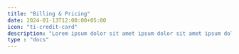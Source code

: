 ```yaml
---
title: "Billing & Pricing"
date: 2024-01-13T12:00:00+05:00
icon: "ti-credit-card"
description: "Lorem ipsum dolor sit amet ipsum dolor sit amet ipsum dolor sit amet"
type : "docs"
---
```

